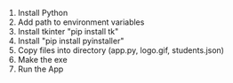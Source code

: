 1. Install Python
2. Add path to environment variables
3. Install tkinter "pip install tk"
4. Install "pip install pyinstaller"
5. Copy files into directory (app.py, logo.gif, students.json)
6. Make the exe
7. Run the App
